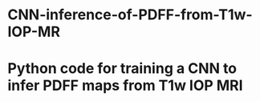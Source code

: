 # CNN-inference-of-PDFF-from-T1w-IOP-MR
# Python code for training a CNN to infer PDFF maps from T1w IOP MRI 
